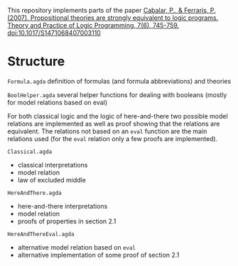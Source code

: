 This repository implements parts of the paper
[Cabalar, P., & Ferraris, P. (2007). Propositional theories are strongly equivalent to logic programs. Theory and Practice of Logic Programming, 7(6), 745-759. doi:10.1017/S1471068407003110](https://www.cambridge.org/core/product/identifier/S1471068407003110/type/journal_article)

# Structure
`Formula.agda` definition of formulas (and formula abbreviations) and theories

`BoolHelper.agda` several helper functions for dealing with booleans (mostly for model relations based on eval)

For both classical logic and the logic of here-and-there two possible model relations are implemented as well as proof showing that the relations are equivalent.
The relations not based on an `eval` function are the main relations used (for the `eval` relation only a few proofs are implemented).

`Classical.agda`
- classical interpretations
- model relation
- law of excluded middle

`HereAndThere.agda`
- here-and-there interpretations
- model relation
- proofs of properties in section 2.1

`HereAndThereEval.agda`
- alternative model relation based on `eval`
- alternative implementation of some proof of section 2.1
